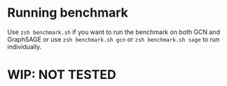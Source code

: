 # Running benchmark
Use `zsh benchmark.sh` if you want to run the benchmark on both GCN and GraphSAGE or use `zsh benchmark.sh gcn` or `zsh benchmark.sh sage` to run individually.
# WIP: NOT TESTED